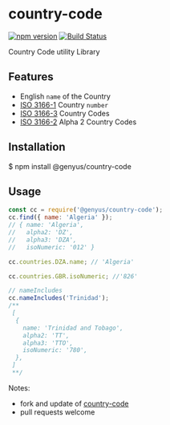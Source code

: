 # country-code

[![npm version](https://badge.fury.io/js/%40genyus%2Fcountry-code.svg)](https://badge.fury.io/js/%40genyus%2Fcountry-code)
[![Build Status](https://travis-ci.org/lwhiteley/cc.svg?branch=master)](https://travis-ci.org/lwhiteley/cc)

Country Code utility Library

## Features

- English `name` of the Country
- [ISO 3166-1](https://en.wikipedia.org/wiki/ISO_3166-1_numeric) Country `number`
- [ISO 3166-3](https://en.wikipedia.org/wiki/ISO_3166-1_alpha-3) Country Codes
- [ISO 3166-2](https://en.wikipedia.org/wiki/ISO_3166-2) Alpha 2 Country Codes

## Installation

\$ npm install @genyus/country-code

## Usage

```javascript
const cc = require('@genyus/country-code');
cc.find({ name: 'Algeria' });
// { name: 'Algeria',
//   alpha2: 'DZ',
//   alpha3: 'DZA',
//   isoNumeric: '012' }

cc.countries.DZA.name; // 'Algeria'

cc.countries.GBR.isoNumeric; //'826'

// nameIncludes
cc.nameIncludes('Trinidad');
/**
 [
  {
    name: 'Trinidad and Tobago',
    alpha2: 'TT',
    alpha3: 'TTO',
    isoNumeric: '780',
  },
 ]
 **/
```

Notes:

- fork and update of [country-code](https://www.npmjs.com/package/country-code)
- pull requests welcome

